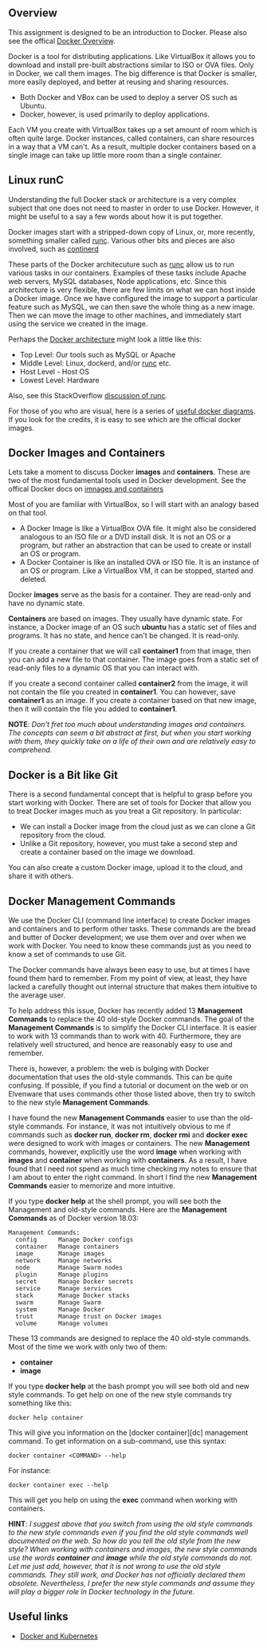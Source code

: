 ## Overview

This assignment is designed to be an introduction to Docker. Please also see the offical [Docker Overview][dover].

Docker is a tool for distributing applications. Like VirtualBox it allows you to download and install pre-built abstractions similar to ISO or OVA files. Only in Docker, we call them images. The big difference is that Docker is smaller, more easily deployed, and better at reusing and sharing resources.

- Both Docker and VBox can be used to deploy a server OS such as Ubuntu.
- Docker, however, is used primarily to deploy applications.

Each VM you create with VirtualBox takes up a set amount of room which is often quite large. Docker instances, called containers, can share resources in a way that a VM can't. As a result, multiple docker containers based on a single image can take up little more room than a single container.

## Linux runC

Understanding the full Docker stack or architecture is a very complex subject that one does not need to master in order to use Docker. However, it might be useful to a say a few words about how it is put together.

Docker images start with a stripped-down copy of Linux, or, more recently, something smaller called [runc][runc]. Various other bits and pieces are also involved, such as [continerd](https://blog.docker.com/2017/08/what-is-containerd-runtime/)

These parts of the Docker architecuture such as [runc][runc] allow us to run various tasks in our containers. Examples of these tasks include Apache web servers, MySQL databases, Node applications, etc. Since this architecture is very flexible, there are few limits on what we can host inside a Docker image. Once we have configured the image to support a particular feature such as MySQL, we can then save the whole thing as a new image. Then we can move the image to other machines, and immediately start using the service we created in the image.

Perhaps the [Docker architecture][darch] might look a little like this:

- Top Level: Our tools such as MySQL or Apache
- Middle Level: Linux, dockerd, and/or [runc][runc] etc.
- Host Level - Host OS
- Lowest Level: Hardware

Also, see this StackOverflow [discussion of runc][sodr].

For those of you who are visual, here is a series of [useful docker diagrams][dpic]. If you look for the credits, it is easy to see which are the official docker images.

## Docker Images and Containers

Lets take a moment to discuss Docker **images** and **containers**. These are two of the most fundamental tools used in Docker development. See the offical Docker docs on [imnages and containers][dic]

Most of you are familiar with VirtualBox, so I will start with an analogy based on that tool.

- A Docker Image is like a VirtualBox OVA file. It might also be considered analogous to an ISO file or a DVD install disk. It is not an OS or a program, but rather an abstraction that can be used to create or install an OS or program.
- A Docker Container is like an installed OVA or ISO file. It is an instance of an OS or program. Like a VirtualBox VM, it can be stopped, started and deleted.

Docker **images** serve as the basis for a container. They are read-only and have no dynamic state.

**Containers** are based on images. They usually have dynamic state. For instance, a Docker image of an OS such **ubuntu** has a static set of files and programs. It has no state, and hence can't be changed. It is read-only.

If you create a container that we will call **container1** from that image, then you can add a new file to that container. The image goes from a static set of read-only files to a dynamic OS that you can interact with.

If you create a second container called **container2** from the image, it will not contain the file you created in **container1**. You can however, save **container1** as an image. If you create a container based on that new image, then it will contain the file you added to **container1**.

**NOTE**: _Don't fret too much about understanding images and containers. The concepts can seem a bit abstract at first, but when you start working with them, they quickly take on a life of their own and are relatively easy to comprehend._

## Docker is a Bit like Git

There is a second fundamental concept that is helpful to grasp before you start working with Docker. There are set of tools for Docker that allow you to treat Docker images much as you treat a Git repository. In particular:

- We can install a Docker image from the cloud just as we can clone a Git repository from the cloud.
- Unlike a Git repository, however, you must take a second step and create a container based on the image we download.

You can also create a custom Docker image, upload it to the cloud, and share it with others.

## Docker Management Commands

We use the Docker CLI (command line interface) to create Docker images and containers and to perform other tasks. These commands are the bread and butter of Docker development; we use them over and over when we work with Docker. You need to know these commands just as you need to know a set of commands to use Git.

The Docker commands have always been easy to use, but at times I have found them hard to remember. From my point of view, at least, they have lacked a carefully thought out internal structure that makes them intuitive to the average user.

To help address this issue, Docker has recently added 13 **Management Commands** to replace the 40 old-style Docker commands. The goal of the **Management Commands** is to simplify the Docker CLI interface. It is easier to work with 13 commands than to work with 40. Furthermore, they are relatively well structured, and hence are reasonably easy to use and remember.

There is, however, a problem: the web is bulging with Docker documentation that uses the old-style commands. This can be quite confusing. If possible, if you find a tutorial or document on the web or on Elvenware that uses commands other those listed above, then try to switch to the new style **Management Commands**.

I have found the new **Management Commands** easier to use than the old-style commands. For instance, it was not intuitively obvious to me if commands such as **docker run**, **docker rm**, **docker rmi** and **docker exec** were designed to work with images or containers. The new **Management** commands, however, explicitly use the word **image** when working with **images** and **container** when working with **containers**. As a result, I have found that I need not spend as much time checking my notes to ensure that I am about to enter the right command. In short I find the new **Management Commands** easier to memorize and more intuitive.

If you type **docker help** at the shell prompt, you will see both the Management and old-style commands. Here are the  **Management Commands** as of Docker version 18.03:

```
Management Commands:
  config      Manage Docker configs
  container   Manage containers
  image       Manage images
  network     Manage networks
  node        Manage Swarm nodes
  plugin      Manage plugins
  secret      Manage Docker secrets
  service     Manage services
  stack       Manage Docker stacks
  swarm       Manage Swarm
  system      Manage Docker
  trust       Manage trust on Docker images
  volume      Manage volumes
```

These 13 commands are designed to replace the 40 old-style commands. Most of the time we work with only two of them:

- **container**
- **image**

If you type **docker help** at the bash prompt you will see both old and new style commands. To get help on one of the new style commands try something like this:

    docker help container

This will give you information on the [docker container][dc] management command. To get information on a sub-command, use this syntax:

    docker container <COMMAND> --help

For instance:

    docker container exec --help

This will get you help on using the **exec** command when working with containers.    

**HINT**: _I suggest above that you switch from using the old style commands to the new style commands even if you find the old style commands well documented on the web. So how do you tell the old style from the new style? When working with containers and images, the new style commands use the words **container** and **image** while the old style commands do not. Let me just add, however, that it is not wrong to use the old style commands. They still work, and Docker has not officially declared them obsolete. Nevertheless, I prefer the new style commands and assume they will play a bigger role in Docker technology in the future._

## Useful links

- [Docker and Kubernetes](https://containerjournal.com/topics/container-ecosystems/kubernetes-vs-docker-a-primer/)


[darch]: https://docs.docker.com/engine/docker-overview/#docker-architecture
[dic]: https://docs.docker.com/engine/docker-overview/#docker-objects
[dover]: https://docs.docker.com/engine/docker-overview/
[dpic]: https://images.app.goo.gl/HizYhP9FZA6xza74A
[sodr]: https://stackoverflow.com/a/16048358/253576
[runc]: https://blog.docker.com/2015/06/runc/
